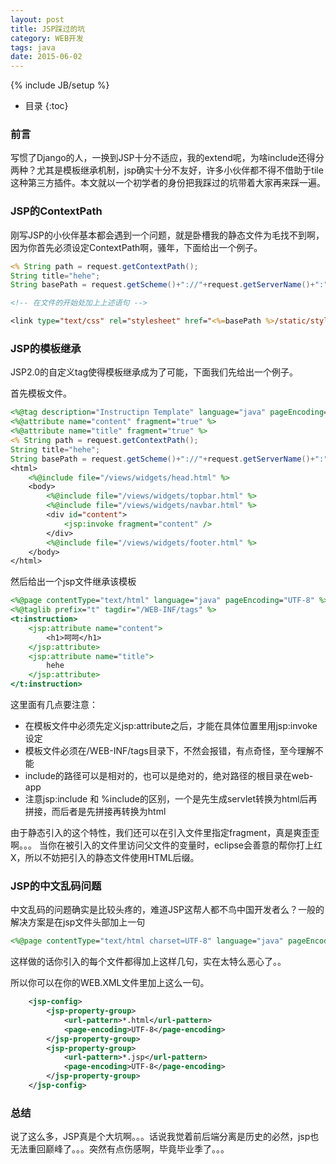 ```yaml
---
layout: post
title: JSP踩过的坑
category: WEB开发
tags: java
date: 2015-06-02
---
```

{% include JB/setup %}


* 目录
{:toc}

### 前言

写惯了Django的人，一换到JSP十分不适应，我的extend呢，为啥include还得分两种？尤其是模板继承机制，jsp确实十分不友好，许多小伙伴都不得不借助于tile这种第三方插件。本文就以一个初学者的身份把我踩过的坑带着大家再来踩一遍。

### JSP的ContextPath

刚写JSP的小伙伴基本都会遇到一个问题，就是卧槽我的静态文件为毛找不到啊，因为你首先必须设定ContextPath啊，骚年，下面给出一个例子。

~~~jsp
<% String path = request.getContextPath(); 
String title="hehe";
String basePath = request.getScheme()+"://"+request.getServerName()+":"+request.getServerPort()+path; %>

<!-- 在文件的开始处加上上述语句 -->

<link type="text/css" rel="stylesheet" href="<%=basePath %>/static/style/common.css">
~~~



### JSP的模板继承

JSP2.0的自定义tag使得模板继承成为了可能，下面我们先给出一个例子。

首先模板文件。

~~~jsp
<%@tag description="Instructipn Template" language="java" pageEncoding="UTF-8"%>
<%@attribute name="content" fragment="true" %>
<%@attribute name="title" fragment="true" %>
<% String path = request.getContextPath(); 
String title="hehe";
String basePath = request.getScheme()+"://"+request.getServerName()+":"+request.getServerPort()+path; %>
<html>
	<%@include file="/views/widgets/head.html" %> 
	<body>
		<%@include file="/views/widgets/topbar.html" %>
		<%@include file="/views/widgets/navbar.html" %>
		<div id="content">
			<jsp:invoke fragment="content" />
		</div>
		<%@include file="/views/widgets/footer.html" %>
	</body>
</html>
~~~

然后给出一个jsp文件继承该模板

~~~jsp
<%@page contentType="text/html" language="java" pageEncoding="UTF-8" %>
<%@taglib prefix="t" tagdir="/WEB-INF/tags" %>
<t:instruction>
	<jsp:attribute name="content">
		<h1>呵呵</h1>
	</jsp:attribute>
	<jsp:attribute name="title">
		hehe
	</jsp:attribute>
</t:instruction>
~~~

这里面有几点要注意：

- 在模板文件中必须先定义jsp:attribute之后，才能在具体位置里用jsp:invoke设定
- 模板文件必须在/WEB-INF/tags目录下，不然会报错，有点奇怪，至今理解不能
- include的路径可以是相对的，也可以是绝对的，绝对路径的根目录在web-app
- 注意jsp:include 和 %include的区别，一个是先生成servlet转换为html后再拼接，而后者是先拼接再转换为html

由于静态引入的这个特性，我们还可以在引入文件里指定fragment，真是爽歪歪啊。。。
当你在被引入的文件里访问父文件的变量时，eclipse会善意的帮你打上红X，所以不妨把引入的静态文件使用HTML后缀。


### JSP的中文乱码问题

中文乱码的问题确实是比较头疼的，难道JSP这帮人都不鸟中国开发者么？一般的解决方案是在jsp文件头部加上一句

~~~jsp
<%@page contentType="text/html charset=UTF-8" language="java" pageEncoding="UTF-8" %>
~~~

这样做的话你引入的每个文件都得加上这样几句，实在太特么恶心了。。

所以你可以在你的WEB.XML文件里加上这么一句。

~~~xml
	<jsp-config>
		<jsp-property-group>
			<url-pattern>*.html</url-pattern>
			<page-encoding>UTF-8</page-encoding>
		</jsp-property-group>
		<jsp-property-group>
			<url-pattern>*.jsp</url-pattern>
			<page-encoding>UTF-8</page-encoding>
		</jsp-property-group>
	</jsp-config>
~~~

### 总结

说了这么多，JSP真是个大坑啊。。。话说我觉着前后端分离是历史的必然，jsp也无法重回巅峰了。。。突然有点伤感啊，毕竟毕业季了。。。